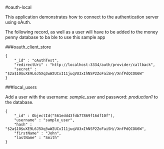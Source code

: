 #oauth-local

This application demonstrates how to connect to the authentication server using oAuth.

The following record, as well as a user will have to be added to the money penny database to ba ble to use this sample app


###oauth_client_store

```
{
    "_id" : "oAuthTest",
    "redirectUri" : "http://localhost:3334/auth/provider/callback",
    "secret" : "$2a$10$uXE9L6J5Xq3wW2UCxI11juqVU3xIhNSP2ZoFaiSH//XnfPdQCOU6W"
}
```

###local_users

Add a user with the username: _sample_user_ and password: _production1_ to the database.

```
{
    "_id" : ObjectId("561edd43fdb77869f16df10f"),
    "username" : "sample_user",
    "hash" : "$2a$10$uXE9L6J5Xq3wW2UCxI11juqVU3xIhNSP2ZoFaiSH//XnfPdQCOU6W",
    "firstName" : "John",
    "lastName" : "Smith"
}
```
